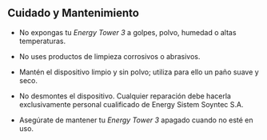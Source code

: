 ## Cuidado y Mantenimiento

* No expongas tu *Energy Tower 3* a golpes, polvo, humedad o altas temperaturas.

* No uses productos de limpieza corrosivos o abrasivos.

* Mantén el dispositivo limpio y sin polvo; utiliza para ello un paño suave y seco.

* No desmontes el dispositivo. Cualquier reparación debe hacerla exclusivamente personal cualificado de Energy Sistem Soyntec S.A.

* Asegúrate de mantener tu *Energy Tower 3* apagado cuando no esté en uso.
